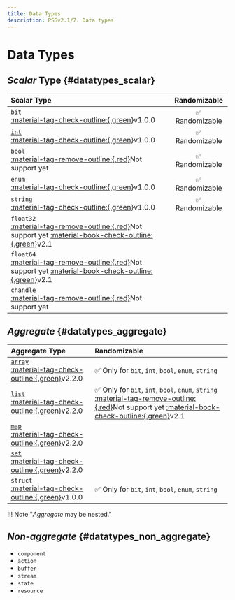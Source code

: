```yaml
---
title: Data Types
description: PSSv2.1/7. Data types
---
```


# Data Types

## *Scalar* Type {#datatypes_scalar}
| Scalar Type   | Randomizable  |
| :------------ | :-----------: |
| [`bit`](IntegerTypes.md#datatypes_integertypes_bit "bit")<br><span class="mdx-badge"><span class="mdx-badge__icon">[:material-tag-check-outline:{.green}](../index.md#symbol 'PSSGen: Minimum version')</span><span class="mdx-badge__text">v1.0.0</span></span>          | :white_check_mark: Randomizable   |
| [`int`](IntegerTypes.md#datatypes_integertypes_integer "integer")<br><span class="mdx-badge"><span class="mdx-badge__icon">[:material-tag-check-outline:{.green}](../index.md#symbol 'PSSGen: Minimum version')</span><span class="mdx-badge__text">v1.0.0</span></span>  | :white_check_mark: Randomizable   |
| `bool`<br><span class="mdx-badge"><span class="mdx-badge__icon">[:material-tag-remove-outline:{.red}](../index.md#symbol 'PSSGen: Not support yet')</span><span class="mdx-badge__text">Not support yet</span></span>                                                     | :white_check_mark: Randomizable   |
| `enum`<br><span class="mdx-badge"><span class="mdx-badge__icon">[:material-tag-check-outline:{.green}](../index.md#symbol 'PSSGen: Minimum version')</span><span class="mdx-badge__text">v1.0.0</span></span>                                                             | :white_check_mark: Randomizable   |
| `string`<br><span class="mdx-badge"><span class="mdx-badge__icon">[:material-tag-check-outline:{.green}](../index.md#symbol 'PSSGen: Minimum version')</span><span class="mdx-badge__text">v1.0.0</span></span>                                                           | :white_check_mark: Randomizable   |
| `float32`<br><span class="mdx-badge"><span class="mdx-badge__icon">[:material-tag-remove-outline:{.red}](../index.md#symbol 'PSSGen: Not support yet')</span><span class="mdx-badge__text">Not support yet</span></span> <span class="mdx-badge"><span class="mdx-badge__icon">[:material-book-check-outline:{.green}](../index.md#symbol 'LRM: Minimum version')</span><span class="mdx-badge__text">v2.1</span></span>  |                                   |
| `float64`<br><span class="mdx-badge"><span class="mdx-badge__icon">[:material-tag-remove-outline:{.red}](../index.md#symbol 'PSSGen: Not support yet')</span><span class="mdx-badge__text">Not support yet</span></span> <span class="mdx-badge"><span class="mdx-badge__icon">[:material-book-check-outline:{.green}](../index.md#symbol 'LRM: Minimum version')</span><span class="mdx-badge__text">v2.1</span></span>  |                                   |
| `chandle`<br><span class="mdx-badge"><span class="mdx-badge__icon">[:material-tag-remove-outline:{.red}](../index.md#symbol 'PSSGen: Not support yet')</span><span class="mdx-badge__text">Not support yet</span></span>                                                  |                                   |

## *Aggregate* {#datatypes_aggregate}
| Aggregate Type    | Randomizable  |
| :---------------- | :------------ |
| [`array`](../Collections/Arrays.md#array)<br><span class="mdx-badge"><span class="mdx-badge__icon">[:material-tag-check-outline:{.green}](../index.md#symbol 'PSSGen: Minimum version')</span><span class="mdx-badge__text">v2.2.0</span></span>  | :white_check_mark: Only for `bit`, `int`, `bool`, `enum`, `string`    |
| [`list`](../Collections/Lists.md#list)<br><span class="mdx-badge"><span class="mdx-badge__icon">[:material-tag-check-outline:{.green}](../index.md#symbol 'PSSGen: Minimum version')</span><span class="mdx-badge__text">v2.2.0</span></span>     | :white_check_mark: Only for `bit`, `int`, `bool`, `enum`, `string`<br><span class="mdx-badge"><span class="mdx-badge__icon">[:material-tag-remove-outline:{.red}](../index.md#symbol 'PSSGen: Not support yet')</span><span class="mdx-badge__text">Not support yet</span></span> <span class="mdx-badge"><span class="mdx-badge__icon">[:material-book-check-outline:{.green}](../index.md#symbol 'LRM: Minimum version')</span><span class="mdx-badge__text">v2.1</span></span> |
| [`map`](../Collections/Maps.md#map)<br><span class="mdx-badge"><span class="mdx-badge__icon">[:material-tag-check-outline:{.green}](../index.md#symbol 'PSSGen: Minimum version')</span><span class="mdx-badge__text">v2.2.0</span></span>        |                                                                       |
| [`set`](../Collections/Sets.md#set)<br><span class="mdx-badge"><span class="mdx-badge__icon">[:material-tag-check-outline:{.green}](../index.md#symbol 'PSSGen: Minimum version')</span><span class="mdx-badge__text">v2.2.0</span></span>        |                                                                       |
| `struct`<br><span class="mdx-badge"><span class="mdx-badge__icon">[:material-tag-check-outline:{.green}](../index.md#symbol 'PSSGen: Minimum version')</span><span class="mdx-badge__text">v1.0.0</span></span>                                   | :white_check_mark: Only for `bit`, `int`, `bool`, `enum`, `string`    |

!!! Note "*Aggregate* may be nested."

## *Non-aggregate* {#datatypes_non_aggregate}
- `component`
- `action`
- `buffer`
- `stream`
- `state`
- `resource`
